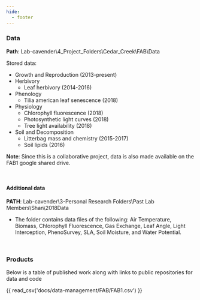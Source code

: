```yaml
---
hide:
  - footer
---
```

### Data
**Path**: Lab-cavender\4_Project_Folders\Cedar_Creek\FAB\Data

Stored data:

* Growth and Reproduction (2013-present)
* Herbivory
    * Leaf herbivory (2014-2016)
* Phenology
    * Tilia american leaf senescence (2018)
* Physiology
    * Chlorophyll fluorescence (2018)
    * Photosynthetic light curves (2018)
    * Tree light availability (2018)
* Soil and Decomposition
    * Litterbag mass and chemistry (2015-2017)
    * Soil lipids (2016)

**Note**: Since this is a collaborative project, data is also made available on the FAB1 google shared drive.

<br>

#### Additional data
**PATH**: Lab-cavender\3-Personal Research Folders\Past Lab Members\Shan\2018Data

* The folder contains data files of the following: Air Temperature, Biomass, Chlorophyll Fluorescence, Gas Exchange, Leaf Angle, Light Interception, PhenoSurvey, SLA, Soil Moisture, and Water Potential.

<br>

### Products
Below is a table of published work along with links to public repositories for data and code

{{ read_csv('docs/data-management/FAB/FAB1.csv') }}